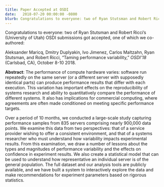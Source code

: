 ```yaml
---
title: Paper Accepted at OSDI
date:   2018-07-20 00:00:00 -0800
blurb: Congratulations to everyone: two of Ryan Stutsman and Robert Ricci’s (University of Utah) OSDI submissions got accepted, one of which we co-authored.
---
```

Congratulations to everyone: two of Ryan Stutsman and Robert Ricci’s (University of Utah) OSDI submissions got accepted, one of which we co-authored: 

Aleksander Maricq, Dmitry Duplyakin, Ivo Jimenez, Carlos Maltzahn, Ryan Stutsman, and Robert Ricci, “Taming performance variability,” _OSDI’18_ (Carlsbad, CA), October 8-10 2018.

__Abstract__: The performance of compute hardware varies: software run repeatedly on the same server (or a different server with supposedly identical parts) can produce performance results that differ with each execution. This variation has important effects on the reproducibility of systems research and ability to quantitatively compare the performance of different systems. It also has implications for commercial computing, where agreements are often made conditioned on meeting specific performance targets. 

Over a period of 10 months, we conducted a large-scale study capturing performance samples from 835 servers comprising nearly 900,000 data points. We examine this data from two perspectives: that of a service provider wishing to offer a consistent environment, and that of a systems researcher who must understand how variability impacts experimental results. From this examination, we draw a number of lessons about the types and magnitudes of performance variability and the effects on confidence in experiment results. We also create a statistical model that can be used to understand how representative an individual server is of the general population. The full dataset and our analysis tools are publicly available, and we have built a system to interactively explore the data and make recommendations for experiment parameters based on rigorous statistics. 